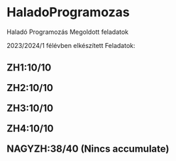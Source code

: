 # HaladoProgramozas
Haladó Programozás Megoldott feladatok

2023/2024/1 félévben elkészített Feladatok:

<h2>
<p>ZH1:10/10</p>

ZH2:10/10

ZH3:10/10

ZH4:10/10

NAGYZH:38/40 (Nincs accumulate)

</h2>
